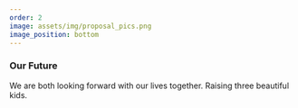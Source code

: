```yaml
---
order: 2
image: assets/img/proposal_pics.png
image_position: bottom
---
```

### Our Future

We are both looking forward with our lives together. Raising three beautiful kids.
